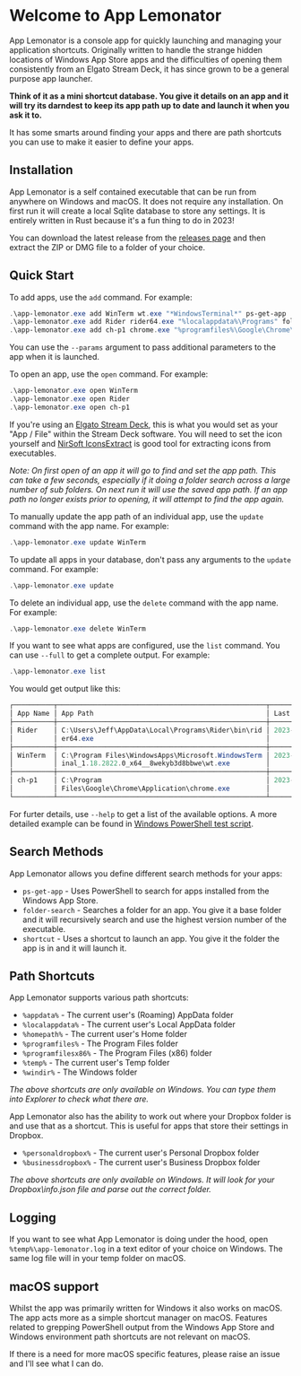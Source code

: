 # Welcome to App Lemonator

App Lemonator is a console app for quickly launching and managing your application shortcuts. Originally written to handle the strange hidden locations of Windows App Store apps and the difficulties of opening them consistently from an Elgato Stream Deck, it has since grown to be a general purpose app launcher.

**Think of it as a mini shortcut database. You give it details on an app and it will try its darndest to keep its app path up to date and launch it when you ask it to.**

It has some smarts around finding your apps and there are path shortcuts you can use to make it easier to define your apps.

## Installation

App Lemonator is a self contained executable that can be run from anywhere on Windows and macOS. It does not require any installation. On first run it will create a local Sqlite database to store any settings. It is entirely written in Rust because it's a fun thing to do in 2023!

You can download the latest release from the [releases page](https://github.com/Pauked/app-lemonator/releases) and then extract the ZIP or DMG file to a folder of your choice.

## Quick Start

To add apps, use the ``add`` command. For example:

```powershell
.\app-lemonator.exe add WinTerm wt.exe "*WindowsTerminal*" ps-get-app
.\app-lemonator.exe add Rider rider64.exe "%localappdata%\Programs" folder-search
.\app-lemonator.exe add ch-p1 chrome.exe "%programfiles%\Google\Chrome\Application" shortcut --params " --args --profile-directory='Profile 1'"
```

You can use the ``--params`` argument to pass additional parameters to the app when it is launched.

To open an app, use the ``open`` command. For example:

```powershell
.\app-lemonator.exe open WinTerm
.\app-lemonator.exe open Rider
.\app-lemonator.exe open ch-p1
```

If you're using an [Elgato Stream Deck](https://www.elgato.com/uk/en/s/welcome-to-stream-deck), this is what you would set as your "App / File" within the Stream Deck software. You will need to set the icon yourself and [NirSoft IconsExtract](https://www.nirsoft.net/utils/iconsext.html) is good tool for extracting icons from executables.

_Note: On first open of an app it will go to find and set the app path. This can take a few seconds, especially if it doing a folder search across a large number of sub folders. On next run it will use the saved app path. If an app path no longer exists prior to opening, it will attempt to find the app again._

To manually update the app path of an individual app, use the ``update`` command with the app name. For example:

```powershell
.\app-lemonator.exe update WinTerm
```

To update all apps in your database, don't pass any arguments to the ``update`` command. For example:

```powershell
.\app-lemonator.exe update
```

To delete an individual app, use the ``delete`` command with the app name. For example:

```powershell
.\app-lemonator.exe delete WinTerm
```

If you want to see what apps are configured, use the ``list`` command. You can use ``--full`` to get a complete output. For example:

```powershell
.\app-lemonator.exe list
```

You would get output like this:

```powershell
┌──────────┬────────────────────────────────────────────────────┬─────────────────────┬─────────────────────┐
│ App Name │ App Path                                           │ Last Opened         │ Last Updated        │
├──────────┼────────────────────────────────────────────────────┼─────────────────────┼─────────────────────┤
│ Rider    │ C:\Users\Jeff\AppData\Local\Programs\Rider\bin\rid │ 2023-10-18 14:05:56 │ 2023-09-08 12:15:20 │
│          │ er64.exe                                           │                     │                     │
├──────────┼────────────────────────────────────────────────────┼─────────────────────┼─────────────────────┤
│ WinTerm  │ C:\Program Files\WindowsApps\Microsoft.WindowsTerm │ 2023-10-15 10:12:32 │ 2023-09-05 09:05:47 │
│          │ inal_1.18.2822.0_x64__8wekyb3d8bbwe\wt.exe         │                     │                     │
├──────────┼────────────────────────────────────────────────────┼─────────────────────┼─────────────────────┤
│ ch-p1    │ C:\Program                                         │ 2023-10-16 11:23:48 │ 2023-08-29 13:24:49 │
│          │ Files\Google\Chrome\Application\chrome.exe         │                     │                     │
└──────────┴────────────────────────────────────────────────────┴─────────────────────┴─────────────────────┘
```

For furter details, use ``--help`` to get a list of the available options. A more detailed example can be found in [Windows PowerShell test script](scripts/test_windows.ps1).

## Search Methods

App Lemonator allows you define different search methods for your apps:

- ``ps-get-app`` - Uses PowerShell to search for apps installed from the Windows App Store.
- ``folder-search`` - Searches a folder for an app. You give it a base folder and it will recursively search and use the highest version number of the executable.
- ``shortcut`` - Uses a shortcut to launch an app. You give it the folder the app is in and it will launch it.

## Path Shortcuts

App Lemonator supports various path shortcuts:

- ``%appdata%`` - The current user's (Roaming) AppData folder
- ``%localappdata%`` - The current user's Local AppData folder
- ``%homepath%`` - The current user's Home folder
- ``%programfiles%`` - The Program Files folder
- ``%programfilesx86%`` - The Program Files (x86) folder
- ``%temp%`` - The current user's Temp folder
- ``%windir%`` - The Windows folder

_The above shortcuts are only available on Windows. You can type them into Explorer to check what there are._

App Lemonator also has the ability to work out where your Dropbox folder is and use that as a shortcut. This is useful for apps that store their settings in Dropbox.

- ``%personaldropbox%`` - The current user's Personal Dropbox folder
- ``%businessdropbox%`` - The current user's Business Dropbox folder

_The above shortcuts are only available on Windows. It will look for your Dropbox\info.json file and parse out the correct folder._

## Logging

If you want to see what App Lemonator is doing under the hood, open ``%temp%\app-lemonator.log`` in a text editor of your choice on Windows. The same log file will in your temp folder on macOS.

## macOS support

Whilst the app was primarily written for Windows it also works on macOS. The app acts more as a simple shortcut manager on macOS. Features related to grepping PowerShell output from the Windows App Store and Windows environment path shortcuts are not relevant on macOS.

If there is a need for more macOS specific features, please raise an issue and I'll see what I can do.